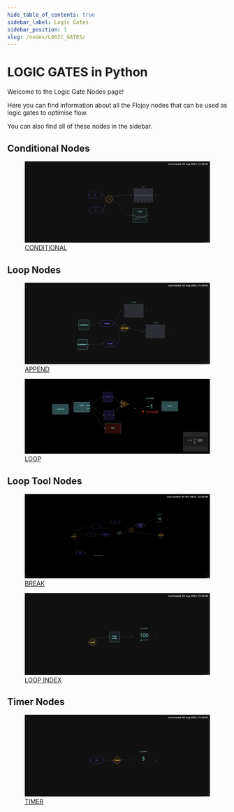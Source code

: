 ```yaml
---
hide_table_of_contents: true
sidebar_label: Logic Gates
sidebar_position: 1
slug: /nodes/LOGIC_GATES/
---
```


# LOGIC GATES in Python

Welcome to the Logic Gate Nodes page!

Here you can find information about all the Flojoy nodes that can be used as logic gates to optimise flow.

You can also find all of these nodes in the sidebar.

## Conditional Nodes

<div className="flex flex-wrap" style={{ marginLeft: "-55px" }}>

<div className="p-4">
<a href="/nodes/LOGIC_GATES/CONDITIONALS/CONDITIONAL/">
<figure style={{ width: "200px", height: "200px", objectFit: "scale-down", marginRight: "15px" }}>
<img src="https://raw.githubusercontent.com/flojoy-ai/docs/main/docs/nodes/LOGIC_GATES/CONDITIONALS/CONDITIONAL/examples/EX1/output.jpeg" style={{ width: "200px", height: "200px", objectFit: "scale-down", marginRight: "15px" }} />
<figcaption>CONDITIONAL</figcaption>
</figure>
</a></div>

</div>

## Loop Nodes

<div className="flex flex-wrap" style={{ marginLeft: "-55px" }}>

<div className="p-4">
<a href="/nodes/LOGIC_GATES/LOOPS/APPEND/">
<figure style={{ width: "200px", height: "200px", objectFit: "scale-down", marginRight: "15px" }}>
<img src="https://raw.githubusercontent.com/flojoy-ai/docs/main/docs/nodes/LOGIC_GATES/LOOPS/APPEND/examples/EX1/output.jpeg" style={{ width: "200px", height: "200px", objectFit: "scale-down", marginRight: "15px" }} />
<figcaption>APPEND</figcaption>
</figure>
</a></div>

<div className="p-4">
<a href="/nodes/LOGIC_GATES/LOOPS/LOOP/">
<figure style={{ width: "200px", height: "200px", objectFit: "scale-down", marginRight: "15px" }}>
<img src="https://raw.githubusercontent.com/flojoy-ai/docs/main/docs/nodes/LOGIC_GATES/LOOPS/LOOP/examples/EX1/output.jpeg" style={{ width: "200px", height: "200px", objectFit: "scale-down", marginRight: "15px" }} />
<figcaption>LOOP</figcaption>
</figure>
</a></div>

</div>

## Loop Tool Nodes

<div className="flex flex-wrap" style={{ marginLeft: "-55px" }}>

<div className="p-4">
<a href="/nodes/LOGIC_GATES/LOOP_TOOLS/BREAK/">
<figure style={{ width: "200px", height: "200px", objectFit: "scale-down", marginRight: "15px" }}>
<img src="https://raw.githubusercontent.com/flojoy-ai/docs/main/docs/nodes/LOGIC_GATES/LOOP_TOOLS/BREAK/examples/EX1/output.jpeg" style={{ width: "200px", height: "200px", objectFit: "scale-down", marginRight: "15px" }} />
<figcaption>BREAK</figcaption>
</figure>
</a></div>

<div className="p-4">
<a href="/nodes/LOGIC_GATES/LOOP_TOOLS/LOOP_INDEX/">
<figure style={{ width: "200px", height: "200px", objectFit: "scale-down", marginRight: "15px" }}>
<img src="https://raw.githubusercontent.com/flojoy-ai/docs/main/docs/nodes/LOGIC_GATES/LOOP_TOOLS/LOOP_INDEX/examples/EX1/output.jpeg" style={{ width: "200px", height: "200px", objectFit: "scale-down", marginRight: "15px" }} />
<figcaption>LOOP INDEX</figcaption>
</figure>
</a></div>

</div>

## Timer Nodes

<div className="flex flex-wrap" style={{ marginLeft: "-55px" }}>

<div className="p-4">
<a href="/nodes/LOGIC_GATES/TIMERS/TIMER/">
<figure style={{ width: "200px", height: "200px", objectFit: "scale-down", marginRight: "15px" }}>
<img src="https://raw.githubusercontent.com/flojoy-ai/docs/main/docs/nodes/LOGIC_GATES/TIMERS/TIMER/examples/EX1/output.jpeg" style={{ width: "200px", height: "200px", objectFit: "scale-down", marginRight: "15px" }} />
<figcaption>TIMER</figcaption>
</figure>
</a></div>

</div>